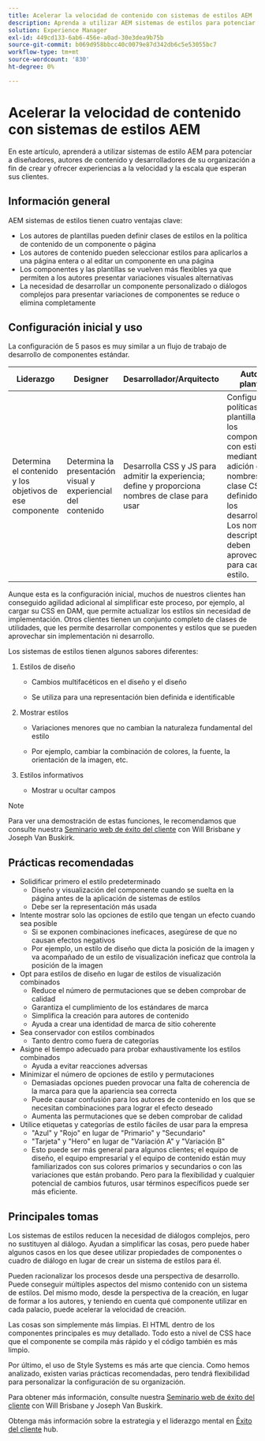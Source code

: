 ```yaml
---
title: Acelerar la velocidad de contenido con sistemas de estilos AEM
description: Aprenda a utilizar AEM sistemas de estilos para potenciar a los diseñadores, autores de contenido y desarrolladores de su organización a fin de crear y ofrecer experiencias a la velocidad y la escala que esperan sus clientes.
solution: Experience Manager
exl-id: 449cd133-6ab6-456e-a0ad-30e3dea9b75b
source-git-commit: b069d958bbcc40c0079e87d342db6c5e53055bc7
workflow-type: tm+mt
source-wordcount: '830'
ht-degree: 0%

---
```


# Acelerar la velocidad de contenido con sistemas de estilos AEM

En este artículo, aprenderá a utilizar sistemas de estilo AEM para potenciar a diseñadores, autores de contenido y desarrolladores de su organización a fin de crear y ofrecer experiencias a la velocidad y la escala que esperan sus clientes.

## Información general

AEM sistemas de estilos tienen cuatro ventajas clave:

* Los autores de plantillas pueden definir clases de estilos en la política de contenido de un componente o página
* Los autores de contenido pueden seleccionar estilos para aplicarlos a una página entera o al editar un componente en una página
* Los componentes y las plantillas se vuelven más flexibles ya que permiten a los autores presentar variaciones visuales alternativas
* La necesidad de desarrollar un componente personalizado o diálogos complejos para presentar variaciones de componentes se reduce o elimina completamente

## Configuración inicial y uso

La configuración de 5 pasos es muy similar a un flujo de trabajo de desarrollo de componentes estándar.

| **Liderazgo** | **Designer** | **Desarrollador/Arquitecto** | **Autor de plantillas** | **Autor de contenido** |
| --- | --- | --- | --- | --- |
| Determina el contenido y los objetivos de ese componente | Determina la presentación visual y experiencial del contenido | Desarrolla CSS y JS para admitir la experiencia; define y proporciona nombres de clase para usar | Configura las políticas de plantilla para los componentes con estilo mediante la adición de nombres de clase CSS definidos por los desarrolladores. Los nombres descriptivos deben aprovecharse para cada estilo. | Durante la creación de páginas, aplica los estilos necesarios para lograr el aspecto deseado |

Aunque esta es la configuración inicial, muchos de nuestros clientes han conseguido agilidad adicional al simplificar este proceso, por ejemplo, al cargar su CSS en DAM, que permite actualizar los estilos sin necesidad de implementación. Otros clientes tienen un conjunto completo de clases de utilidades, que les permite desarrollar componentes y estilos que se pueden aprovechar sin implementación ni desarrollo.

Los sistemas de estilos tienen algunos sabores diferentes:

1. Estilos de diseño

   * Cambios multifacéticos en el diseño y el diseño

   * Se utiliza para una representación bien definida e identificable

1. Mostrar estilos
   * Variaciones menores que no cambian la naturaleza fundamental del estilo

   * Por ejemplo, cambiar la combinación de colores, la fuente, la orientación de la imagen, etc.

1. Estilos informativos

   * Mostrar u ocultar campos

>[!NOTE]
>
>Para ver una demostración de estas funciones, le recomendamos que consulte nuestra [Seminario web de éxito del cliente](https://adobecustomersuccess.adobeconnect.com/pob610c9mffjmp4/) con Will Brisbane y Joseph Van Buskirk.

## Prácticas recomendadas

* Solidificar primero el estilo predeterminado
   * Diseño y visualización del componente cuando se suelta en la página antes de la aplicación de sistemas de estilos
   * Debe ser la representación más usada
* Intente mostrar solo las opciones de estilo que tengan un efecto cuando sea posible
   * Si se exponen combinaciones ineficaces, asegúrese de que no causan efectos negativos
   * Por ejemplo, un estilo de diseño que dicta la posición de la imagen y va acompañado de un estilo de visualización ineficaz que controla la posición de la imagen
* Opt para estilos de diseño en lugar de estilos de visualización combinados
   * Reduce el número de permutaciones que se deben comprobar de calidad
   * Garantiza el cumplimiento de los estándares de marca
   * Simplifica la creación para autores de contenido
   * Ayuda a crear una identidad de marca de sitio coherente
* Sea conservador con estilos combinados
   * Tanto dentro como fuera de categorías
* Asigne el tiempo adecuado para probar exhaustivamente los estilos combinados
   * Ayuda a evitar reacciones adversas
* Minimizar el número de opciones de estilo y permutaciones
   * Demasiadas opciones pueden provocar una falta de coherencia de la marca para que la apariencia sea correcta
   * Puede causar confusión para los autores de contenido en los que se necesitan combinaciones para lograr el efecto deseado
   * Aumenta las permutaciones que se deben comprobar de calidad
* Utilice etiquetas y categorías de estilo fáciles de usar para la empresa
   * &quot;Azul&quot; y &quot;Rojo&quot; en lugar de &quot;Primario&quot; y &quot;Secundario&quot;
   * &quot;Tarjeta&quot; y &quot;Hero&quot; en lugar de &quot;Variación A&quot; y &quot;Variación B&quot;
   * Esto puede ser más general para algunos clientes; el equipo de diseño, el equipo empresarial y el equipo de contenido están muy familiarizados con sus colores primarios y secundarios o con las variaciones que están probando. Pero para la flexibilidad y cualquier potencial de cambios futuros, usar términos específicos puede ser más eficiente.

## Principales tomas

Los sistemas de estilos reducen la necesidad de diálogos complejos, pero no sustituyen al diálogo. Ayudan a simplificar las cosas, pero puede haber algunos casos en los que desee utilizar propiedades de componentes o cuadro de diálogo en lugar de crear un sistema de estilos para él.

Pueden racionalizar los procesos desde una perspectiva de desarrollo. Puede conseguir múltiples aspectos del mismo contenido con un sistema de estilos. Del mismo modo, desde la perspectiva de la creación, en lugar de formar a los autores, y teniendo en cuenta qué componente utilizar en cada palacio, puede acelerar la velocidad de creación.

Las cosas son simplemente más limpias. El HTML dentro de los componentes principales es muy detallado. Todo esto a nivel de CSS hace que el componente se compila más rápido y el código también es más limpio.

Por último, el uso de Style Systems es más arte que ciencia. Como hemos analizado, existen varias prácticas recomendadas, pero tendrá flexibilidad para personalizar la configuración de su organización.

Para obtener más información, consulte nuestra [Seminario web de éxito del cliente](https://adobecustomersuccess.adobeconnect.com/pob610c9mffjmp4/) con Will Brisbane y Joseph Van Buskirk.

Obtenga más información sobre la estrategia y el liderazgo mental en [Éxito del cliente](https://experienceleague.adobe.com/docs/customer-success/customer-success/overview.html) hub.
